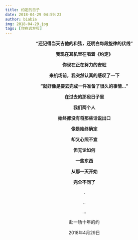 ```yaml
---
title: 约定的日子
date: 2018-04-29 04:59:23
author: biabia
img: 2018-04-29.jpg
tags: [你在远方哎]
---
```




<style>

p {text-align:center}

</style>



**“还记得当天吉他的和弦，还明白每段旋律的伏线”**

**我现在耳机里在唱着《约定》**

**你现在正在努力的安眠**

**来机场前，我突然认真的感叹了一下**

**”就好像是要去完成一件准备了很久的事情...”**

**在过去的那段日子里**

**我们两个人** 

**始终都没有将那些话说出口**

**像是始终确定**  

**却又心照不宣**

**但无论如何**   

**一些东西**

**从那一天开始**

**完全不同了**

.

..

...

赴一场十年的约

2018年4月29日

 

  

​																  
